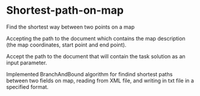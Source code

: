 # Shortest-path-on-map
Find the shortest way between two points on a map

Accepting the path to the document which contains the map description (the map coordinates, start point and end point).

Accept the path to the document that will contain the task solution as an input parameter.

Implemented BranchAndBound algorithm for findind shortest paths between two fields on map, reading from XML file, and writing in txt file in a specified format.

